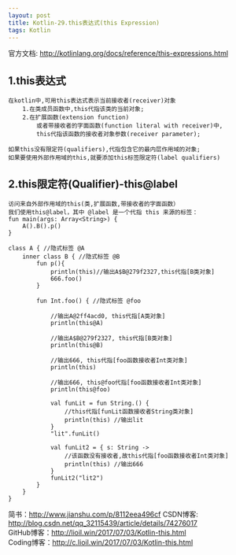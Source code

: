 ```yaml
---
layout: post
title: Kotlin-29.this表达式(this Expression)
tags: Kotlin
---
```

官方文档: http://kotlinlang.org/docs/reference/this-expressions.html

## 1.this表达式
    在kotlin中,可用this表达式表示当前接收者(receiver)对象
        1.在类成员函数中,this代指该类的当前对象;
        2.在扩展函数(extension function)
            或者带接收者的字面函数(function literal with receiver)中,
            this代指该函数的接收者对象参数(receiver parameter);

    如果this没有限定符(qualifiers),代指包含它的最内层作用域的对象;
    如果要使用外部作用域的this,就要添加this标签限定符(label qualifiers)

## 2.this限定符(Qualifier)-this@label
    访问来自外部作用域的this(类,扩展函数,带接收者的字面函数）
    我们使用this@label，其中 @label 是一个代指 this 来源的标签：
    fun main(args: Array<String>) {
        A().B().p()
    }

    class A { //隐式标签 @A
        inner class B { //隐式标签 @B        
            fun p(){
                println(this)//输出A$B@279f2327,this代指[B类对象]
                666.foo()
            }
            
            fun Int.foo() { //隐式标签 @foo

                //输出A@2ff4acd0, this代指[A类对象]
                println(this@A)

                //输出A$B@279f2327, this代指[B类对象]
                println(this@B)

                //输出666, this代指[foo函数接收者Int类对象]
                println(this)

                //输出666, this@foo代指[foo函数接收者Int类对象]
                println(this@foo)
               
                val funLit = fun String.() {
                    //this代指[funLit函数接收者String类对象]
                    println(this) //输出lit
                }
                "lit".funLit()
                
                val funLit2 = { s: String ->
                    //该函数没有接收者,故this代指[foo函数接收者Int类对象]
                    println(this) //输出666
                }
                funLit2("lit2")
            }
        }
    }

简书：http://www.jianshu.com/p/8112eea496cf
CSDN博客: http://blog.csdn.net/qq_32115439/article/details/74276017   
GitHub博客：http://lioil.win/2017/07/03/Kotlin-this.html   
Coding博客：http://c.lioil.win/2017/07/03/Kotlin-this.html